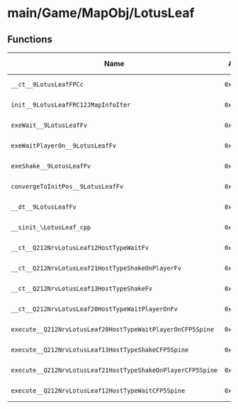 # main/Game/MapObj/LotusLeaf

## Functions

| Name | Address | Match % |
|------|---------|---------|
| `__ct__9LotusLeafFPCc` | `0x801F5254` | :x: (0.0%) |
| `init__9LotusLeafFRC12JMapInfoIter` | `0x801F52B4` | :x: (0.0%) |
| `exeWait__9LotusLeafFv` | `0x801F53EC` | :x: (0.0%) |
| `exeWaitPlayerOn__9LotusLeafFv` | `0x801F5454` | :x: (0.0%) |
| `exeShake__9LotusLeafFv` | `0x801F54AC` | :x: (0.0%) |
| `convergeToInitPos__9LotusLeafFv` | `0x801F56B8` | :x: (0.0%) |
| `__dt__9LotusLeafFv` | `0x801F5774` | :x: (0.0%) |
| `__sinit_\LotusLeaf_cpp` | `0x801F57D0` | :x: (0.0%) |
| `__ct__Q212NrvLotusLeaf12HostTypeWaitFv` | `0x801F580C` | :x: (0.0%) |
| `__ct__Q212NrvLotusLeaf21HostTypeShakeOnPlayerFv` | `0x801F581C` | :x: (0.0%) |
| `__ct__Q212NrvLotusLeaf13HostTypeShakeFv` | `0x801F582C` | :x: (0.0%) |
| `__ct__Q212NrvLotusLeaf20HostTypeWaitPlayerOnFv` | `0x801F583C` | :x: (0.0%) |
| `execute__Q212NrvLotusLeaf20HostTypeWaitPlayerOnCFP5Spine` | `0x801F584C` | :x: (0.0%) |
| `execute__Q212NrvLotusLeaf13HostTypeShakeCFP5Spine` | `0x801F5854` | :x: (0.0%) |
| `execute__Q212NrvLotusLeaf21HostTypeShakeOnPlayerCFP5Spine` | `0x801F585C` | :x: (0.0%) |
| `execute__Q212NrvLotusLeaf12HostTypeWaitCFP5Spine` | `0x801F5864` | :x: (0.0%) |